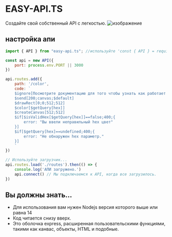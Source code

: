 # EASY-API.TS
Создайте свой собственный API с легкостью.
![изображение](https://i.imgur.com/upR5GuS.png)

## настройка апи

```js
import { API } from "easy-api.ts"; //используйте 'const { API } = require("easy-api.ts")' для JavaScript

const api = new API({
    port: process.env.PORT || 3000
})

api.routes.add({
    path: '/color',
    code: `
    $ignore[Посмотрите документацию для того чтобы узнать как работает эта функция]
    $send[200;canvas;$default]
    $drawRect[0;0;512;512]
    $color[$getQuery[hex]]
    $createCanvas[512;512]
    $if[$isValidHex[$getQuery[hex]]==false;400;{
        error: "Вы ввели неправильный hex цвет"
    }]
    $if[$getQuery[hex]==undefined;400;{
        error: "Не обнаружен hex параметр."
    }]
    `
})

// Используйте загрузчик...
api.routes.load('./routes').then(() => {
    console.log('АПИ загружено.')
    api.connect() // Мы подключаемся к API, когда все загрузилось.
})
```

## Вы должны знать...
- Для использования вам нужен Nodejs версия которого выше или равна 14
- Код читается снизу вверх.
- Это оболочка express, расширенная пользовательскими функциями, такими как канвас, объекты, HTML и подобные.
